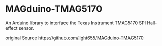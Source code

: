# MAGduino-TMAG5170
An Arduino library to interface the Texas Instrument TMAG5170 SPI Hall-effect sensor.

original Source 
https://github.com/light655/MAGduino-TMAG5170 